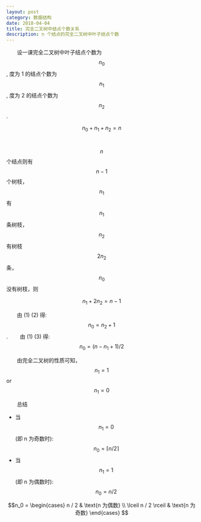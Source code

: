 ```yaml
---
layout: post
category: 数据结构
date: 2018-04-04
title: 完全二叉树中结点个数关系
description: n 个结点的完全二叉树中叶子结点个数
---
```


　　设一课完全二叉树中叶子结点个数为 $$n_0$$, 度为 1 的结点个数为 $$n_1$$, 度为 2 的结点个数为 $$n_2$$.

$$n_0 + n_1 + n_2 = n   \tag{1}$$

　　$$n$$ 个结点则有 $$n - 1$$ 个树枝， $$n_1$$ 有 $$n_1$$ 条树枝，$$n_2$$ 有树枝 $$2 n_2$$ 条，$$n_0$$ 没有树枝，则

$$n_1 + 2 n_2 = n - 1   \tag{2}$$

　　由 (1) (2) 得: $$n_0 = n_2 + 1　\tag{3}$$.
　　由 (1) (3) 得: $$n_0 = (n - n_1 + 1) / 2 \tag{4}$$

　　由完全二叉树的性质可知，$$n_1 = 1$$ or $$n_1 = 0$$

　　总结

* 当 $$n_1 = 0$$(即 n 为奇数时): $$n_0 = \lceil n / 2 \rceil $$
* 当 $$n_1 = 1$$(即 n 为偶数时): $$n_0 = n / 2$$

$$n_0 = 
\begin{cases}
n / 2 & \text{n 为偶数} \\
\lceil n / 2 \rceil & \text{n 为奇数}
\end{cases}
$$